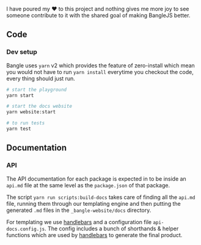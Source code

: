 I have poured my :heart: to this project and nothing gives me more joy to see someone contribute to it with the shared goal of making BangleJS better.

## Code

### Dev setup

Bangle uses `yarn` v2 which provides the feature of zero-install which mean you would not have to run `yarn install` everytime you checkout the code, every thing should just run.

```sh
# start the playground
yarn start

# start the docs website
yarn website:start

# to run tests
yarn test
```

## Documentation

### API

The API documentation for each package is expected in to be inside an `api.md` file at the same level as the `package.json` of that package.

The script `yarn run scripts:build-docs` takes care of finding all the `api.md` file, running them through our templating engine and then putting the generated `.md` files in the `_bangle-website/docs` directory.

For templating we use [handlebars](https://handlebarsjs.com) and a configuration file `api-docs.config.js`. The config includes a bunch of shorthands & helper functions which are used by [handlebars](https://handlebarsjs.com) to generate the final product.
